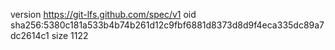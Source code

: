 version https://git-lfs.github.com/spec/v1
oid sha256:5380c181a533b4b74b261d12c9fbf6881d8373d8d9f4eca335dc89a7dc2614c1
size 1122
